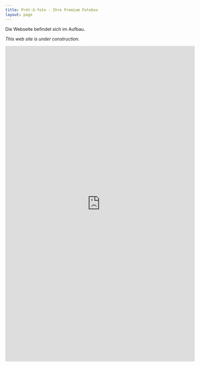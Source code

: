 ```yaml
---
title: Prét-â-foto - Ihre Premium Fotobox
layout: page
---
```


Die Webseite befindet sich im Aufbau.

*This web site is under construction.*

<iframe src="https://docs.google.com/forms/d/e/1FAIpQLSdmP4DST4dxb2YuCdQwJAeTT0rRaNjawn2XBwS6eFCqvJJX9w/viewform?embedded=true" width="600" height="1000" frameborder="0" marginheight="0" marginwidth="0">Wird geladen...</iframe>